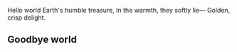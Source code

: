 Hello world
Earth's humble treasure,
In the warmth, they softly lie—
Golden, crisp delight.









## Goodbye world